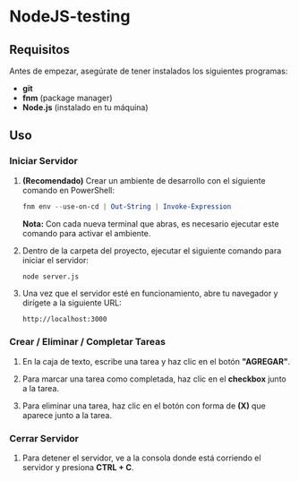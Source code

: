 # NodeJS-testing

## Requisitos

Antes de empezar, asegúrate de tener instalados los siguientes programas:

- **git**
- **fnm** (package manager)
- **Node.js** (instalado en tu máquina)

## Uso

### Iniciar Servidor

1. **(Recomendado)** Crear un ambiente de desarrollo con el siguiente comando en PowerShell:

    ```powershell
    fnm env --use-on-cd | Out-String | Invoke-Expression
    ```

    **Nota:** Con cada nueva terminal que abras, es necesario ejecutar este comando para activar el ambiente.

2. Dentro de la carpeta del proyecto, ejecutar el siguiente comando para iniciar el servidor:

    ```bash
    node server.js
    ```

3. Una vez que el servidor esté en funcionamiento, abre tu navegador y dirígete a la siguiente URL:

    ```
    http://localhost:3000
    ```

### Crear / Eliminar / Completar Tareas

1. En la caja de texto, escribe una tarea y haz clic en el botón **"AGREGAR"**.

2. Para marcar una tarea como completada, haz clic en el **checkbox** junto a la tarea.

3. Para eliminar una tarea, haz clic en el botón con forma de **(X)** que aparece junto a la tarea.

### Cerrar Servidor

1. Para detener el servidor, ve a la consola donde está corriendo el servidor y presiona **CTRL + C**.
